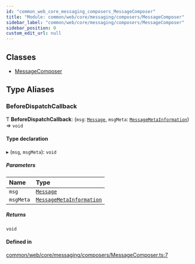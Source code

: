 ```yaml
---
id: "common_web_core_messaging_composers_MessageComposer"
title: "Module: common/web/core/messaging/composers/MessageComposer"
sidebar_label: "common/web/core/messaging/composers/MessageComposer"
sidebar_position: 0
custom_edit_url: null
---
```


## Classes

- [MessageComposer](../classes/common_web_core_messaging_composers_MessageComposer.MessageComposer.md)

## Type Aliases

### BeforeDispatchCallback

Ƭ **BeforeDispatchCallback**: (`msg`: [`Message`](../classes/common_web_core_messaging_Message.Message.md), `msgMeta`: [`MessageMetaInformation`](../classes/common_web_core_messaging_meta_MessageMetaInformation.MessageMetaInformation.md)) => `void`

#### Type declaration

▸ (`msg`, `msgMeta`): `void`

##### Parameters

| Name | Type |
| :------ | :------ |
| `msg` | [`Message`](../classes/common_web_core_messaging_Message.Message.md) |
| `msgMeta` | [`MessageMetaInformation`](../classes/common_web_core_messaging_meta_MessageMetaInformation.MessageMetaInformation.md) |

##### Returns

`void`

#### Defined in

[common/web/core/messaging/composers/MessageComposer.ts:7](https://github.com/Soroush9978/rds-ng/blob/9a997cb/src/common/web/core/messaging/composers/MessageComposer.ts#L7)
